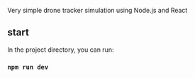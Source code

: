 Very simple drone tracker simulation using Node.js and React

## start

In the project directory, you can run:

### `npm run dev`
